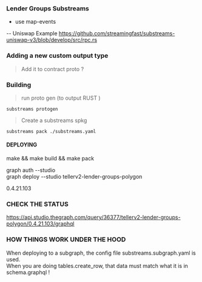 ### Lender Groups Substreams




- use map-events 


-- Uniswap Example 
https://github.com/streamingfast/substreams-uniswap-v3/blob/develop/src/rpc.rs



### Adding a new custom output type 

> Add it to contract proto ? 





### Building 

> run proto gen (to output RUST ) 


```
substreams protogen 
```



> Create a substreams spkg 

```
substreams pack ./substreams.yaml
```


#### DEPLOYING 

make && make build && make pack 


graph auth --studio  
 graph deploy --studio tellerv2-lender-groups-polygon
 
 0.4.21.103



 ### CHECK THE STATUS 

 https://api.studio.thegraph.com/query/36377/tellerv2-lender-groups-polygon/0.4.21.103/graphql





 ### HOW THINGS WORK UNDER THE HOOD

 When deploying to a subgraph, the config file  substreams.subgraph.yaml is used.  
 When you are doing tables.create_row,  that data must match what it is in  schema.graphql ! 